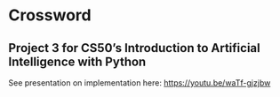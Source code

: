 # Crossword
## Project 3 for CS50’s Introduction to Artificial Intelligence with Python

See presentation on implementation here: 
https://youtu.be/waTf-gjzjbw
